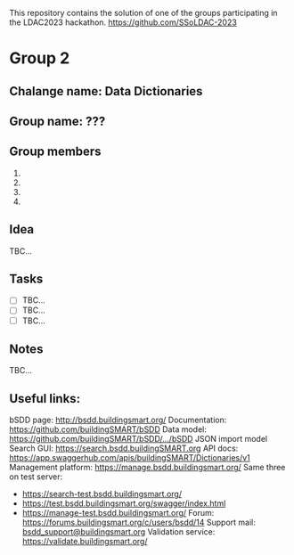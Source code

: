 
This repository contains the solution of one of the groups participating in the LDAC2023 hackathon. https://github.com/SSoLDAC-2023

# Group 2

## Chalange name: Data Dictionaries

## Group name: ???

## Group members
1.
2.
3.
4.

## Idea
TBC...

## Tasks
- [ ] TBC...
- [ ] TBC...
- [ ] TBC...

## Notes
TBC...

## Useful links:
bSDD page:  http://bsdd.buildingsmart.org/ 
Documentation:  https://github.com/buildingSMART/bSDD
Data model:  https://github.com/buildingSMART/bSDD/.../bSDD JSON import model
Search GUI:  https://search.bsdd.buildingSMART.org 
API docs:  https://app.swaggerhub.com/apis/buildingSMART/Dictionaries/v1
Management platform:  https://manage.bsdd.buildingsmart.org/
Same three on test server:
- https://search-test.bsdd.buildingsmart.org/
- https://test.bsdd.buildingsmart.org/swagger/index.html
- https://manage-test.bsdd.buildingsmart.org/
Forum:  https://forums.buildingsmart.org/c/users/bsdd/14 
Support mail:  bsdd_support@buildingsmart.org
Validation service:  https://validate.buildingsmart.org/